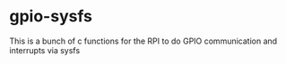 gpio-sysfs
==========

This is a bunch of c functions for the RPI to do GPIO communication and interrupts via sysfs
